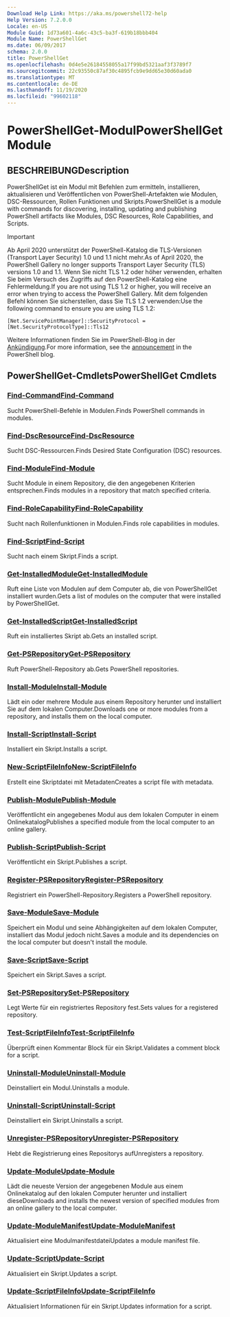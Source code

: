 ```yaml
---
Download Help Link: https://aka.ms/powershell72-help
Help Version: 7.2.0.0
Locale: en-US
Module Guid: 1d73a601-4a6c-43c5-ba3f-619b18bbb404
Module Name: PowerShellGet
ms.date: 06/09/2017
schema: 2.0.0
title: PowerShellGet
ms.openlocfilehash: 0d4e5e26184558055a17f99bd5321aaf3f3789f7
ms.sourcegitcommit: 22c93550c87af30c4895fcb9e9dd65e30d60ada0
ms.translationtype: MT
ms.contentlocale: de-DE
ms.lasthandoff: 11/19/2020
ms.locfileid: "99602118"
---
```

# <span data-ttu-id="2d49a-102">PowerShellGet-Modul</span><span class="sxs-lookup"><span data-stu-id="2d49a-102">PowerShellGet Module</span></span>

## <span data-ttu-id="2d49a-103">BESCHREIBUNG</span><span class="sxs-lookup"><span data-stu-id="2d49a-103">Description</span></span>

<span data-ttu-id="2d49a-104">PowerShellGet ist ein Modul mit Befehlen zum ermitteln, installieren, aktualisieren und Veröffentlichen von PowerShell-Artefakten wie Modulen, DSC-Ressourcen, Rollen Funktionen und Skripts.</span><span class="sxs-lookup"><span data-stu-id="2d49a-104">PowerShellGet is a module with commands for discovering, installing, updating and publishing PowerShell artifacts like Modules, DSC Resources, Role Capabilities, and Scripts.</span></span>

> [!IMPORTANT]
> <span data-ttu-id="2d49a-105">Ab April 2020 unterstützt der PowerShell-Katalog die TLS-Versionen (Transport Layer Security) 1.0 und 1.1 nicht mehr.</span><span class="sxs-lookup"><span data-stu-id="2d49a-105">As of April 2020, the PowerShell Gallery no longer supports Transport Layer Security (TLS) versions 1.0 and 1.1.</span></span> <span data-ttu-id="2d49a-106">Wenn Sie nicht TLS 1.2 oder höher verwenden, erhalten Sie beim Versuch des Zugriffs auf den PowerShell-Katalog eine Fehlermeldung.</span><span class="sxs-lookup"><span data-stu-id="2d49a-106">If you are not using TLS 1.2 or higher, you will receive an error when trying to access the PowerShell Gallery.</span></span> <span data-ttu-id="2d49a-107">Mit dem folgenden Befehl können Sie sicherstellen, dass Sie TLS 1.2 verwenden:</span><span class="sxs-lookup"><span data-stu-id="2d49a-107">Use the following command to ensure you are using TLS 1.2:</span></span>
>
> `[Net.ServicePointManager]::SecurityProtocol = [Net.SecurityProtocolType]::Tls12`
>
> <span data-ttu-id="2d49a-108">Weitere Informationen finden Sie im PowerShell-Blog in der [Ankündigung](https://devblogs.microsoft.com/powershell/powershell-gallery-tls-support/).</span><span class="sxs-lookup"><span data-stu-id="2d49a-108">For more information, see the [announcement](https://devblogs.microsoft.com/powershell/powershell-gallery-tls-support/) in the PowerShell blog.</span></span>

## <span data-ttu-id="2d49a-109">PowerShellGet-Cmdlets</span><span class="sxs-lookup"><span data-stu-id="2d49a-109">PowerShellGet Cmdlets</span></span>

### [<span data-ttu-id="2d49a-110">Find-Command</span><span class="sxs-lookup"><span data-stu-id="2d49a-110">Find-Command</span></span>](Find-Command.md)
<span data-ttu-id="2d49a-111">Sucht PowerShell-Befehle in Modulen.</span><span class="sxs-lookup"><span data-stu-id="2d49a-111">Finds PowerShell commands in modules.</span></span>

### [<span data-ttu-id="2d49a-112">Find-DscResource</span><span class="sxs-lookup"><span data-stu-id="2d49a-112">Find-DscResource</span></span>](Find-DscResource.md)
<span data-ttu-id="2d49a-113">Sucht DSC-Ressourcen.</span><span class="sxs-lookup"><span data-stu-id="2d49a-113">Finds Desired State Configuration (DSC) resources.</span></span>

### [<span data-ttu-id="2d49a-114">Find-Module</span><span class="sxs-lookup"><span data-stu-id="2d49a-114">Find-Module</span></span>](Find-Module.md)
<span data-ttu-id="2d49a-115">Sucht Module in einem Repository, die den angegebenen Kriterien entsprechen.</span><span class="sxs-lookup"><span data-stu-id="2d49a-115">Finds modules in a repository that match specified criteria.</span></span>

### [<span data-ttu-id="2d49a-116">Find-RoleCapability</span><span class="sxs-lookup"><span data-stu-id="2d49a-116">Find-RoleCapability</span></span>](Find-RoleCapability.md)
<span data-ttu-id="2d49a-117">Sucht nach Rollenfunktionen in Modulen.</span><span class="sxs-lookup"><span data-stu-id="2d49a-117">Finds role capabilities in modules.</span></span>

### [<span data-ttu-id="2d49a-118">Find-Script</span><span class="sxs-lookup"><span data-stu-id="2d49a-118">Find-Script</span></span>](Find-Script.md)
<span data-ttu-id="2d49a-119">Sucht nach einem Skript.</span><span class="sxs-lookup"><span data-stu-id="2d49a-119">Finds a script.</span></span>

### [<span data-ttu-id="2d49a-120">Get-InstalledModule</span><span class="sxs-lookup"><span data-stu-id="2d49a-120">Get-InstalledModule</span></span>](Get-InstalledModule.md)
<span data-ttu-id="2d49a-121">Ruft eine Liste von Modulen auf dem Computer ab, die von PowerShellGet installiert wurden.</span><span class="sxs-lookup"><span data-stu-id="2d49a-121">Gets a list of modules on the computer that were installed by PowerShellGet.</span></span>

### [<span data-ttu-id="2d49a-122">Get-InstalledScript</span><span class="sxs-lookup"><span data-stu-id="2d49a-122">Get-InstalledScript</span></span>](Get-InstalledScript.md)
<span data-ttu-id="2d49a-123">Ruft ein installiertes Skript ab.</span><span class="sxs-lookup"><span data-stu-id="2d49a-123">Gets an installed script.</span></span>

### [<span data-ttu-id="2d49a-124">Get-PSRepository</span><span class="sxs-lookup"><span data-stu-id="2d49a-124">Get-PSRepository</span></span>](Get-PSRepository.md)
<span data-ttu-id="2d49a-125">Ruft PowerShell-Repository ab.</span><span class="sxs-lookup"><span data-stu-id="2d49a-125">Gets PowerShell repositories.</span></span>

### [<span data-ttu-id="2d49a-126">Install-Module</span><span class="sxs-lookup"><span data-stu-id="2d49a-126">Install-Module</span></span>](Install-Module.md)
<span data-ttu-id="2d49a-127">Lädt ein oder mehrere Module aus einem Repository herunter und installiert Sie auf dem lokalen Computer.</span><span class="sxs-lookup"><span data-stu-id="2d49a-127">Downloads one or more modules from a repository, and installs them on the local computer.</span></span>

### [<span data-ttu-id="2d49a-128">Install-Script</span><span class="sxs-lookup"><span data-stu-id="2d49a-128">Install-Script</span></span>](Install-Script.md)
<span data-ttu-id="2d49a-129">Installiert ein Skript.</span><span class="sxs-lookup"><span data-stu-id="2d49a-129">Installs a script.</span></span>

### [<span data-ttu-id="2d49a-130">New-ScriptFileInfo</span><span class="sxs-lookup"><span data-stu-id="2d49a-130">New-ScriptFileInfo</span></span>](New-ScriptFileInfo.md)
<span data-ttu-id="2d49a-131">Erstellt eine Skriptdatei mit Metadaten</span><span class="sxs-lookup"><span data-stu-id="2d49a-131">Creates a script file with metadata.</span></span>

### [<span data-ttu-id="2d49a-132">Publish-Module</span><span class="sxs-lookup"><span data-stu-id="2d49a-132">Publish-Module</span></span>](Publish-Module.md)
<span data-ttu-id="2d49a-133">Veröffentlicht ein angegebenes Modul aus dem lokalen Computer in einem Onlinekatalog</span><span class="sxs-lookup"><span data-stu-id="2d49a-133">Publishes a specified module from the local computer to an online gallery.</span></span>

### [<span data-ttu-id="2d49a-134">Publish-Script</span><span class="sxs-lookup"><span data-stu-id="2d49a-134">Publish-Script</span></span>](Publish-Script.md)
<span data-ttu-id="2d49a-135">Veröffentlicht ein Skript.</span><span class="sxs-lookup"><span data-stu-id="2d49a-135">Publishes a script.</span></span>

### [<span data-ttu-id="2d49a-136">Register-PSRepository</span><span class="sxs-lookup"><span data-stu-id="2d49a-136">Register-PSRepository</span></span>](Register-PSRepository.md)
<span data-ttu-id="2d49a-137">Registriert ein PowerShell-Repository.</span><span class="sxs-lookup"><span data-stu-id="2d49a-137">Registers a PowerShell repository.</span></span>

### [<span data-ttu-id="2d49a-138">Save-Module</span><span class="sxs-lookup"><span data-stu-id="2d49a-138">Save-Module</span></span>](Save-Module.md)
<span data-ttu-id="2d49a-139">Speichert ein Modul und seine Abhängigkeiten auf dem lokalen Computer, installiert das Modul jedoch nicht.</span><span class="sxs-lookup"><span data-stu-id="2d49a-139">Saves a module and its dependencies on the local computer but doesn't install the module.</span></span>

### [<span data-ttu-id="2d49a-140">Save-Script</span><span class="sxs-lookup"><span data-stu-id="2d49a-140">Save-Script</span></span>](Save-Script.md)
<span data-ttu-id="2d49a-141">Speichert ein Skript.</span><span class="sxs-lookup"><span data-stu-id="2d49a-141">Saves a script.</span></span>

### [<span data-ttu-id="2d49a-142">Set-PSRepository</span><span class="sxs-lookup"><span data-stu-id="2d49a-142">Set-PSRepository</span></span>](Set-PSRepository.md)
<span data-ttu-id="2d49a-143">Legt Werte für ein registriertes Repository fest.</span><span class="sxs-lookup"><span data-stu-id="2d49a-143">Sets values for a registered repository.</span></span>

### [<span data-ttu-id="2d49a-144">Test-ScriptFileInfo</span><span class="sxs-lookup"><span data-stu-id="2d49a-144">Test-ScriptFileInfo</span></span>](Test-ScriptFileInfo.md)
<span data-ttu-id="2d49a-145">Überprüft einen Kommentar Block für ein Skript.</span><span class="sxs-lookup"><span data-stu-id="2d49a-145">Validates a comment block for a script.</span></span>

### [<span data-ttu-id="2d49a-146">Uninstall-Module</span><span class="sxs-lookup"><span data-stu-id="2d49a-146">Uninstall-Module</span></span>](Uninstall-Module.md)
<span data-ttu-id="2d49a-147">Deinstalliert ein Modul.</span><span class="sxs-lookup"><span data-stu-id="2d49a-147">Uninstalls a module.</span></span>

### [<span data-ttu-id="2d49a-148">Uninstall-Script</span><span class="sxs-lookup"><span data-stu-id="2d49a-148">Uninstall-Script</span></span>](Uninstall-Script.md)
<span data-ttu-id="2d49a-149">Deinstalliert ein Skript.</span><span class="sxs-lookup"><span data-stu-id="2d49a-149">Uninstalls a script.</span></span>

### [<span data-ttu-id="2d49a-150">Unregister-PSRepository</span><span class="sxs-lookup"><span data-stu-id="2d49a-150">Unregister-PSRepository</span></span>](Unregister-PSRepository.md)
<span data-ttu-id="2d49a-151">Hebt die Registrierung eines Repositorys auf</span><span class="sxs-lookup"><span data-stu-id="2d49a-151">Unregisters a repository.</span></span>

### [<span data-ttu-id="2d49a-152">Update-Module</span><span class="sxs-lookup"><span data-stu-id="2d49a-152">Update-Module</span></span>](Update-Module.md)
<span data-ttu-id="2d49a-153">Lädt die neueste Version der angegebenen Module aus einem Onlinekatalog auf den lokalen Computer herunter und installiert diese</span><span class="sxs-lookup"><span data-stu-id="2d49a-153">Downloads and installs the newest version of specified modules from an online gallery to the local computer.</span></span>

### [<span data-ttu-id="2d49a-154">Update-ModuleManifest</span><span class="sxs-lookup"><span data-stu-id="2d49a-154">Update-ModuleManifest</span></span>](Update-ModuleManifest.md)
<span data-ttu-id="2d49a-155">Aktualisiert eine Modulmanifestdatei</span><span class="sxs-lookup"><span data-stu-id="2d49a-155">Updates a module manifest file.</span></span>

### [<span data-ttu-id="2d49a-156">Update-Script</span><span class="sxs-lookup"><span data-stu-id="2d49a-156">Update-Script</span></span>](Update-Script.md)
<span data-ttu-id="2d49a-157">Aktualisiert ein Skript.</span><span class="sxs-lookup"><span data-stu-id="2d49a-157">Updates a script.</span></span>

### [<span data-ttu-id="2d49a-158">Update-ScriptFileInfo</span><span class="sxs-lookup"><span data-stu-id="2d49a-158">Update-ScriptFileInfo</span></span>](Update-ScriptFileInfo.md)
<span data-ttu-id="2d49a-159">Aktualisiert Informationen für ein Skript.</span><span class="sxs-lookup"><span data-stu-id="2d49a-159">Updates information for a script.</span></span>
